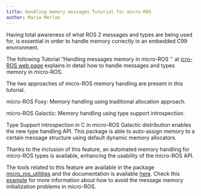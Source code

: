 ```yaml
---
title: Handling memory messages Tutorial for micro-ROS
author: Maria Merlan
---
```

Having total awareness of what ROS 2 messages and types are being used for, is essential in order to handle memory correctly in an embedded C99 environment. 

The following Tutorial “Handling messages memory in micro-ROS '' at [icro-ROS web page](https://micro.ros.org/docs/tutorials/advanced/handling_type_memory/) explains in detail how to handle messages and types memory in micro-ROS. 

The two approaches of micro-ROS memory handling are present in this tutorial.

micro-ROS Foxy: Memory handling using traditional allocation approach.

micro-ROS Galactic: Memory handling using type support introspection.

Type Support introspection in C in micro-ROS Galactic distribution enables the new type handling API. This package is able to auto-assign memory to a certain message structure using default dynamic memory allocators. 

Thanks to the inclusion of this feature, an automated memory handling for micro-ROS types is available, enhancing the usability of the micro-ROS API.

The tools related to this feature are available in the package [micro_ros_utilities](https://github.com/micro-ROS/micro_ros_utilities) and the documentation is available [here](https://micro.ros.org/docs/api/utils/).
Check this [example](https://github.com/micro-ROS/micro_ros_arduino/blob/galactic/examples/micro-ros_types_handling/micro-ros_types_handling.ino) for more information about how to avoid the message memory initialization problems in micro-ROS.

